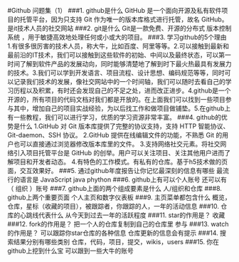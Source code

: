 #Github 问题集（1）
###1.	github是什么
GitHub 是一个面向开源及私有软件项目的托管平台，因为只支持 Git 作为唯一的版本库格式进行托管，故名 GitHub。是it技术人员的社交网站
###2.	git是什么
Git是一款免费、开源的分布式 版本控制系统 ，用于敏捷高效地处理任何或小或大的项目。
###3.	学习github的5个理由
1.有很多很厉害的技术人员，称大牛，比如百度、阿里等等。2.可以接触到最新和最前沿的IT技术，我们可以接触到这些软件的初始、中间以及最终状态，可以第一时间了解到软件产品的发展动向，同时能够清楚地了解到时下最火热最具有发展力的技术。3.我们可以学到开发语言、项目流程、设计思想、编码规范等等，同时可以记录我们技术的发展，像社交网站中的一个时间轴，我们可以随时去看自己的学习历程以及积累，有时还会发现自己的不足之处，进而改正进步。4.github是一个开源的，所有项目的代码文档对我们都是开放的。在上面我们可以找到一些项目参与其中，增加自己的项目实战经验，为以后找工作和做项目做铺垫。5.在github上有一些教程，我们可以进行学习，优质的学习资源非常丰富。
###4.	github的优势是什么
1.GitHub 对 Git 版本库提供了完整的协议支持，支持 HTTP 智能协议、Git-daemon、SSH 协议。
2.GitHub 提供在线编辑文件的功能，不熟悉 Git 的用户也可以直接通过浏览器修改版本库里的文件。
3.支持网络社交元素。将社交网络引入项目托管平台是 GitHub 的创举。用户可以关注项目、关注其他用户进而了解项目和开发者动态。
4.有特色的工作模式。有私有的仓库。基于h5技术做的页面，交互效果好。
###5.	通过github年度报告让你记忆最深刻的信息有哪些
最流行的语言是 JavaScript java phython
###6.	github上有可以个人账号 还可以有（ 组织 ）账号
###7.	github上面的两个组成要素是什么
人/组织和仓库
###8.	github上两个重要页面
个人主页和数字仪表板
###9.	主页菜单都包含什么
概览，仓库，星标（收藏的项目），被跟踪者，你跟踪的人，一年的活动信息
###10.	仓库的心跳线代表什么
从今天到过去一年的活跃程度
###11.	star的作用是？
收藏
###12.	fork的作用是？
把一个人的仓库复制到自己的仓库里  参与
###13.	watch的作用是？
可以跟踪你star仓库的各种信息  仓库更新的信息会有提示
###14.	搜索结果分别有哪些类别
仓库，代码，项目，提交，wikis，users
###15.	你在github上挖到什么宝
可以跟到一些大牛的账号

